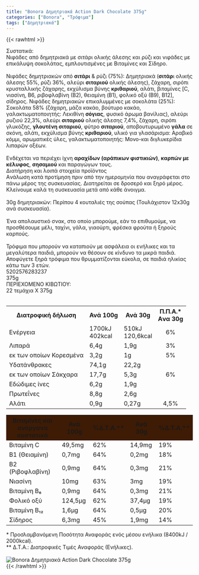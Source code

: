 ```yaml
---
title: "Bonora Δημητριακά Action Dark Chocolate 375g"
categories: ["Bonora", "Τρόφιμα"]
tags: ["Δημητριακά"]
---
```

{{< rawhtml >}}

<div class="sload55"><div class="product"><div id="sistatika">Συστατικά:</div><div class="alltext">Νιφάδες από δημητριακά με σιτάρι ολικής άλεσης και ρύζι και νιφάδες με επικάλυψη σοκολάτας, εμπλουτισμένες με Βιταμίνες και Σίδηρο.<br><br>Νιφάδες δημητριακών από <b>σιτάρι</b> &amp; ρύζι (75%): Δημητριακά (<b>σιτάρ</b>ι ολικής άλεσης 55%, ρύζι 36%, αλεύρι <b>σιταριού</b> ολικής άλεσης), ζάχαρη, σιρόπι κρυσταλλικής ζάχαρης, εκχύλισμα βύνης <b>κριθαριού</b>, αλάτι, βιταμίνες [C, νιασίνη, B6, ριβοφλαβίνη (Β2), θειαμίνη (B1), φολικό οξύ (Β9), Β12], σίδηρος. Νιφάδες δημητριακών επικαλυμμένες με σοκολάτα (25%): Σοκολάτα 58% (ζάχαρη, μάζα κακάο, βούτυρο κακάο, γαλακτωματοποιητής: Λεκιθίνη <b>σόγιας</b>, φυσικό άρωμα βανίλιας), αλεύρι ρυζιού 22,3%, αλεύρι <b>σιταριού</b> ολικής άλεσης 7,4%, ζάχαρη, σιρόπι γλυκόζης, <b>γλουτένη σιταριού</b>, φύτρο <b>σιταριού</b>, αποβουτυρωμένο <b>γάλα</b> σε σκόνη, αλάτι, εκχύλισμα βύνης <b>κριθαριού</b>, υλικό για γλασάρισμα: Αραβικό κόμμι, αρωματικές ύλες, γαλακτωματοποιητής: Μονο-και διγλυκερίδια λιπαρών οξέων.<br><br>Ενδέχεται να περιέχει ίχνη <b>αραχίδων (αράπικων φιστικιών)</b>, <b>καρπών με κέλυφος</b>, <b>σησαμιού</b> και παραγώγων τους.</div><div id="loipa">Διατήρηση και λοιπά στοιχεία προϊόντος</div><div class="alltext">Aνάλωση κατά προτίμηση πριν από την ημερομηνία που αναγράφεται στο πάνω μέρος της συσκευασίας. Διατηρείται σε δροσερό και ξηρό μέρος. Κλείνουμε καλά τη συσκευασία μετά από κάθε άνοιγμα.<br><br>30g δημητριακών: Περίπου 4 κουταλιές της σούπας (Τουλάχιστον 12x30g ανά συσκευασία).<br><br>Ένα απολαυστικό σνακ, στο οποίο μπορούμε, εάν το επιθυμούμε, να προσθέσουμε μέλι, ταχίνι, γάλα, γιαούρτι, φρέσκα φρούτα ή ξηρούς καρπούς.<br><br>Τρόφιμα που μπορούν να καταπιούν με ασφάλεια οι ενήλικες και τα μεγαλύτερα παιδιά, μπορούν να θέσουν σε κίνδυνο τα μικρά παιδιά. Αποφύγετε ξηρά τρόφιμα που θρυμματίζονται εύκολα, σε παιδιά ηλικίας κάτω των 3 ετών.</div><div id="barcode"><div id="barimage1"></div><span id="bartext">5202576283237</span></div><div id="varos"><div id="varosimage1"></div><span id="varostext">375g</span></div><div id="kivotio">ΠΕΡΙΕΧΟΜΕΝΟ ΚΙΒΩΤΙΟΥ:<br>22 τεμάχια Χ 375g</div><br><div class="tabout"><table id="diatable"><tbody><tr><th>Διατροφική δήλωση</th><th>Ανά 100g</th><th>Ανά 30g</th><th>Π.Π.Α.*<br>Aνα 30g</th></tr><tr><td class="texr2">Ενέργεια</td><td class="texr">1700kJ<br>402kcal</td><td class="texr">510kJ<br>120,6kcal</td><td class="texr" style="text-align:center">6%</td></tr><tr><td class="texr2">Λιπαρά</td><td class="texr">6,4g</td><td class="texr">1,9g</td><td class="texr" style="text-align:center">3%</td></tr><tr><td class="gray">εκ των οποίων Κορεσµένα</td><td class="gray2">3,2g</td><td class="gray2">1g</td><td class="gray2" style="text-align:center">5%</td></tr><tr><td class="texr2">Yδατάνθρακες</td><td class="texr">74,1g</td><td class="texr">22,2g</td><td class="texr" style="text-align:center"></td></tr><tr><td class="gray">εκ των οποίων Σάκχαρα</td><td class="gray2">17,7g</td><td class="gray2">5,3g</td><td class="gray2" style="text-align:center">6%</td></tr><tr><td class="texr2">Eδώδιμες ίνες</td><td class="texr">6,2g</td><td class="texr">1,9g</td><td class="texr" style="text-align:center"></td></tr><tr><td class="texr2">Πρωτεΐνες</td><td class="texr">8,8g</td><td class="texr">2,6g</td><td class="texr" style="text-align:center"></td></tr><tr><td class="texr2">Αλάτι</td><td class="texr">0,9g</td><td class="texr">0,27g</td><td class="texr" style="text-align:center">4,5%</td></tr></tbody></table></div><div class="keno"></div><div class="tabout"><table id="diatable"><tbody><tr><th style="background:#3e1b04">Βιταμίνες και<br>ανόργανα συστατικά</th><th style="background:#3e1b04">Ανά 100g</th><th style="background:#3e1b04">%Δ.Τ.Α.**</th><th style="background:#3e1b04">Ανά 30g</th><th style="background:#3e1b04">%Δ.Τ.Α.**</th></tr><tr><td class="texr2">Βιταμίνη C</td><td class="texr">49,5mg</td><td class="texr">62%</td><td class="texr">14,9mg</td><td class="texr">19%</td></tr><tr><td class="texr2">B1 (Θειαμίνη)</td><td class="texr">0,7mg</td><td class="texr">64%</td><td class="texr">0,2mg</td><td class="texr">18%</td></tr><tr><td class="texr2">B2 (Ριβοφλαβίνη)</td><td class="texr">0,9mg</td><td class="texr">64%</td><td class="texr">0,3mg</td><td class="texr">21%</td></tr><tr><td class="texr2">Νιασίνη</td><td class="texr">10mg</td><td class="texr">63%</td><td class="texr">3mg</td><td class="texr">19%</td></tr><tr><td class="texr2">Βιταμίνη Β₆</td><td class="texr">0,9mg</td><td class="texr">64%</td><td class="texr">0,3mg</td><td class="texr">21%</td></tr><tr><td class="texr2">Φολικό οξύ</td><td class="texr">124,5μg</td><td class="texr">62%</td><td class="texr">37,4μg</td><td class="texr">19%</td></tr><tr><td class="texr2">Βιταμίνη Β₁₂</td><td class="texr">1,6μg</td><td class="texr">64%</td><td class="texr">0,5μg</td><td class="texr">20%</td></tr><tr><td class="texr2">Σίδηρος</td><td class="texr">6,3mg</td><td class="texr">45%</td><td class="texr">1,9mg</td><td class="texr">14%</td></tr></tbody></table></div><div class="alltext">* Προσλαμβανόμενη Ποσότητα Αναφοράς ενός μέσου ενήλικα (8400kJ / 2000kcal).<br>** Δ.Τ.Α.: Διατροφικές Τιμές Αναφοράς (Ενήλικες).</div><br><div class="pimg"><img alt="Bonora Δημητριακά Action Dark Chocolate 375g" title="Bonora Δημητριακά Action Dark Chocolate 375g" src="/media/images/bonora-dhmhtriaka-action-dark-chocolate-375g.jpg"></div></div></div>
{{< /rawhtml >}}



